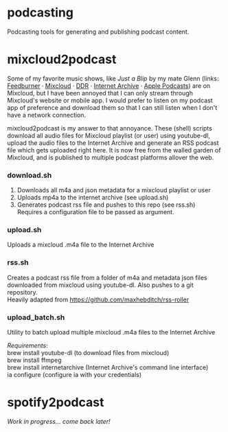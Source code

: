 # podcasting
Podcasting tools for generating and publishing podcast content.

# mixcloud2podcast

Some of my favorite music shows, like *Just a Blip* by my mate Glenn (links: [Feedburner](http://feeds.feedburner.com/just-a-blip) · [Mixcloud](https://www.mixcloud.com/DublinDigitalRadio/playlists/just-a-blip) · [DDR](https://listen.dublindigitalradio.com/resident/just-a-blip) · [Internet Archive](https://archive.org/details/@abmc?&and[]=subject%3A%22justablip%22) · [Apple Podcasts](https://podcasts.apple.com/us/podcast/just-a-blip/id1565531309)) are on Mixcloud, but I have been annoyed that I can only stream through Mixcloud's website or mobile app. I would prefer to listen on my podcast app of preference and download them so that I can still listen when I don't have a network connection. 

mixcloud2podcast is my answer to that annoyance. These (shell) scripts download all audio files for Mixcloud playlist (or user) using youtube-dl, upload the audio files to the Internet Archive and generate an RSS podcast file which gets uploaded right here. It is now free from the walled garden of Mixcloud, and is published to multiple podcast platforms allover the web.

### download.sh
1. Downloads all m4a and json metadata for a mixcloud playlist or user  
2. Uploads mp4a to the internet archive (see upload.sh)  
3. Generates podcast rss file and pushes to this repo (see rss.sh)  
Requires a configuration file to be passed as argument.

### upload.sh
Uploads a mixcloud .m4a file to the Internet Archive

### rss.sh
Creates a podcast rss file from a folder of m4a and metadata json files downloaded from mixcloud using youtube-dl. Also pushes to a git repository.  
Heavily adapted from https://github.com/maxhebditch/rss-roller

### upload_batch.sh
Utility to batch upload multiple mixcloud .m4a files to the Internet Archive

_Requirements_:  
brew install youtube-dl (to download files from mixcloud)  
brew install ffmpeg  
brew install internetarchive (Internet Archive's command line interface)  
ia configure (configure ia with your credentials)  

# spotify2podcast

_Work in progress... come back later!_
